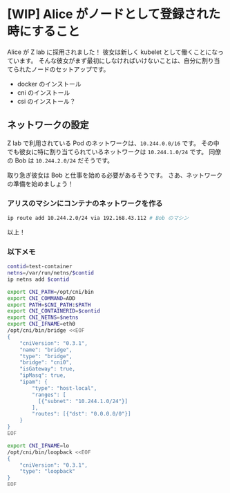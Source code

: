 # [WIP] Alice がノードとして登録された時にすること

Alice が Z lab に採用されました！
彼女は新しく kubelet として働くことになっています。
そんな彼女がまず最初にしなければいけないことは、自分に割り当てられたノードのセットアップです。

-   docker のインストール
-   cni のインストール
-   csi のインストール？

## ネットワークの設定

Z lab で利用されている Pod のネットワークは、`10.244.0.0/16` です。
その中でも彼女に特に割り当てられているネットワークは `10.244.1.0/24` です。
同僚の Bob は `10.244.2.0/24` だそうです。

取り急ぎ彼女は Bob と仕事を始める必要があるそうです。
さあ、ネットワークの準備を始めましょう！

### アリスのマシンにコンテナのネットワークを作る

```bash
ip route add 10.244.2.0/24 via 192.168.43.112 # Bob のマシン
```

以上！

### 以下メモ

```bash
contid=test-container
netns=/var/run/netns/$contid
ip netns add $contid

export CNI_PATH=/opt/cni/bin
export CNI_COMMAND=ADD
export PATH=$CNI_PATH:$PATH
export CNI_CONTAINERID=$contid
export CNI_NETNS=$netns
export CNI_IFNAME=eth0
/opt/cni/bin/bridge <<EOF
{
    "cniVersion": "0.3.1",
    "name": "bridge",
    "type": "bridge",
    "bridge": "cni0",
    "isGateway": true,
    "ipMasq": true,
    "ipam": {
        "type": "host-local",
        "ranges": [
          [{"subnet": "10.244.1.0/24"}]
        ],
        "routes": [{"dst": "0.0.0.0/0"}]
    }
}
EOF

export CNI_IFNAME=lo
/opt/cni/bin/loopback <<EOF
{
    "cniVersion": "0.3.1",
    "type": "loopback"
}
EOF
```